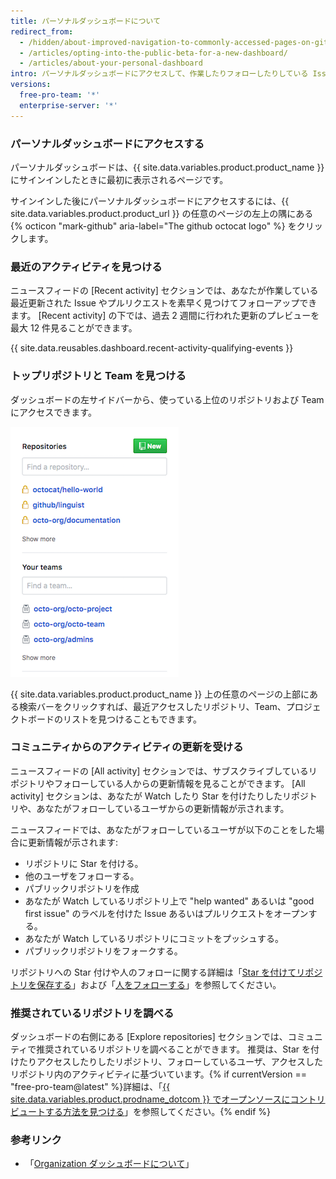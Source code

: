 ```yaml
---
title: パーソナルダッシュボードについて
redirect_from:
  - /hidden/about-improved-navigation-to-commonly-accessed-pages-on-github/
  - /articles/opting-into-the-public-beta-for-a-new-dashboard/
  - /articles/about-your-personal-dashboard
intro: パーソナルダッシュボードにアクセスして、作業したりフォローしたりしている Issue やプルリクエストを追跡したり、トップリポジトリや Team のページにアクセスしたり、Organization やサブスクライブしているリポジトリの最近のアクティビティを知ったり、推奨されたリポジトリを調べたりできます。
versions:
  free-pro-team: '*'
  enterprise-server: '*'
---
```


### パーソナルダッシュボードにアクセスする

パーソナルダッシュボードは、{{ site.data.variables.product.product_name }}にサインインしたときに最初に表示されるページです。

サインインした後にパーソナルダッシュボードにアクセスするには、{{ site.data.variables.product.product_url }} の任意のページの左上の隅にある {% octicon "mark-github" aria-label="The github octocat logo" %} をクリックします。

### 最近のアクティビティを見つける

ニュースフィードの [Recent activity] セクションでは、あなたが作業している最近更新された Issue やプルリクエストを素早く見つけてフォローアップできます。 [Recent activity] の下では、過去 2 週間に行われた更新のプレビューを最大 12 件見ることができます。

{{ site.data.reusables.dashboard.recent-activity-qualifying-events }}

### トップリポジトリと Team を見つける

ダッシュボードの左サイドバーから、使っている上位のリポジトリおよび Team にアクセスできます。

![さまざまな Organization のリポジトリや Team のリスト](/assets/images/help/dashboard/repositories-and-teams-from-personal-dashboard.png)

{{ site.data.variables.product.product_name }} 上の任意のページの上部にある検索バーをクリックすれば、最近アクセスしたリポジトリ、Team、プロジェクトボードのリストを見つけることもできます。

### コミュニティからのアクティビティの更新を受ける

ニュースフィードの [All activity] セクションでは、サブスクライブしているリポジトリやフォローしている人からの更新情報を見ることができます。 [All activity] セクションは、あなたが Watch したり Star を付けたりしたリポジトリや、あなたがフォローしているユーザからの更新情報が示されます。

ニュースフィードでは、あなたがフォローしているユーザが以下のことをした場合に更新情報が示されます:
- リポジトリに Star を付ける。
- 他のユーザをフォローする。
- パブリックリポジトリを作成
- あなたが Watch しているリポジトリ上で "help wanted" あるいは "good first issue" のラベルを付けた Issue あるいはプルリクエストをオープンする。
- あなたが Watch しているリポジトリにコミットをプッシュする。
- パブリックリポジトリをフォークする。

リポジトリへの Star 付けや人のフォローに関する詳細は「[Star を付けてリポジトリを保存する](/articles/saving-repositories-with-stars/)」および「[人をフォローする](/articles/following-people)」を参照してください。

### 推奨されているリポジトリを調べる

ダッシュボードの右側にある [Explore repositories] セクションでは、コミュニティで推奨されているリポジトリを調べることができます。 推奨は、Star を付けたりアクセスしたりしたリポジトリ、フォローしているユーザ、アクセスしたリポジトリ内のアクティビティに基づいています。{% if currentVersion == "free-pro-team@latest" %}詳細は、「[{{ site.data.variables.product.prodname_dotcom }} でオープンソースにコントリビュートする方法を見つける](/github/getting-started-with-github/finding-ways-to-contribute-to-open-source-on-github)」を参照してください。{% endif %}

### 参考リンク

- 「[Organization ダッシュボードについて](/articles/about-your-organization-dashboard)」
